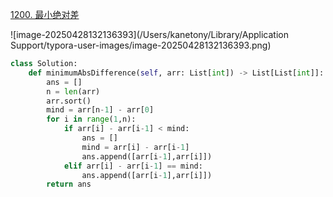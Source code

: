 [1200. 最小绝对差](https://leetcode.cn/problems/minimum-absolute-difference/)

![image-20250428132136393](/Users/kanetony/Library/Application Support/typora-user-images/image-20250428132136393.png)

```python
class Solution:
    def minimumAbsDifference(self, arr: List[int]) -> List[List[int]]:
        ans = []
        n = len(arr)
        arr.sort()
        mind = arr[n-1] - arr[0]
        for i in range(1,n):
            if arr[i] - arr[i-1] < mind:
                ans = []
                mind = arr[i] - arr[i-1]
                ans.append([arr[i-1],arr[i]])
            elif arr[i] - arr[i-1] == mind:
                ans.append([arr[i-1],arr[i]])
        return ans
```

